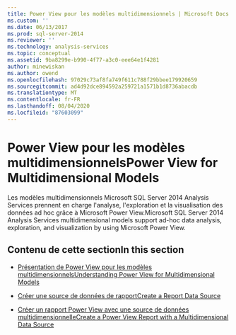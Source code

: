 ```yaml
---
title: Power View pour les modèles multidimensionnels | Microsoft Docs
ms.custom: ''
ms.date: 06/13/2017
ms.prod: sql-server-2014
ms.reviewer: ''
ms.technology: analysis-services
ms.topic: conceptual
ms.assetid: 9ba8299e-b990-4f77-a3c0-eee64e1f4281
author: minewiskan
ms.author: owend
ms.openlocfilehash: 97029c73af8fa749f611c788f29bbee179920659
ms.sourcegitcommit: ad4d92dce894592a259721a1571b1d8736abacdb
ms.translationtype: MT
ms.contentlocale: fr-FR
ms.lasthandoff: 08/04/2020
ms.locfileid: "87603099"
---
```

# <a name="power-view-for-multidimensional-models"></a><span data-ttu-id="7624d-102">Power View pour les modèles multidimensionnels</span><span class="sxs-lookup"><span data-stu-id="7624d-102">Power View for Multidimensional Models</span></span>
  <span data-ttu-id="7624d-103">Les modèles multidimensionnels Microsoft SQL Server 2014 Analysis Services prennent en charge l'analyse, l'exploration et la visualisation des données ad hoc grâce à Microsoft Power View.</span><span class="sxs-lookup"><span data-stu-id="7624d-103">Microsoft SQL Server 2014 Analysis Services multidimensional models support ad-hoc data analysis, exploration, and visualization by using Microsoft Power View.</span></span>  
  
## <a name="in-this-section"></a><span data-ttu-id="7624d-104">Contenu de cette section</span><span class="sxs-lookup"><span data-stu-id="7624d-104">In this section</span></span>  
  
-   [<span data-ttu-id="7624d-105">Présentation de Power View pour les modèles multidimensionnels</span><span class="sxs-lookup"><span data-stu-id="7624d-105">Understanding Power View for Multidimensional Models</span></span>](power-view-for-multidimensional-models.md)  
  
-   [<span data-ttu-id="7624d-106">Créer une source de données de rapport</span><span class="sxs-lookup"><span data-stu-id="7624d-106">Create a Report Data Source</span></span>](create-a-report-data-source.md)  
  
-   [<span data-ttu-id="7624d-107">Créer un rapport Power View avec une source de données multidimensionnelle</span><span class="sxs-lookup"><span data-stu-id="7624d-107">Create a Power View Report with a Multidimensional Data Source</span></span>](create-a-power-view-report-with-a-multidimensional-data-source.md)  
  
  
